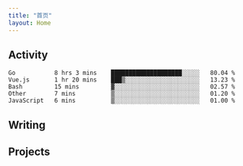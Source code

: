 ```yaml
---
title: "首页"
layout: Home
---
```


## Activity
<!--START_SECTION:waka-->
```text
Go           8 hrs 3 mins    ████████████████████░░░░░   80.04 % 
Vue.js       1 hr 20 mins    ███▒░░░░░░░░░░░░░░░░░░░░░   13.23 % 
Bash         15 mins         ▓░░░░░░░░░░░░░░░░░░░░░░░░   02.57 % 
Other        7 mins          ▒░░░░░░░░░░░░░░░░░░░░░░░░   01.20 % 
JavaScript   6 mins          ▒░░░░░░░░░░░░░░░░░░░░░░░░   01.00 % 
```
<!--END_SECTION:waka-->

## Writing
<PindedPosts />

## Projects
<Projects />

